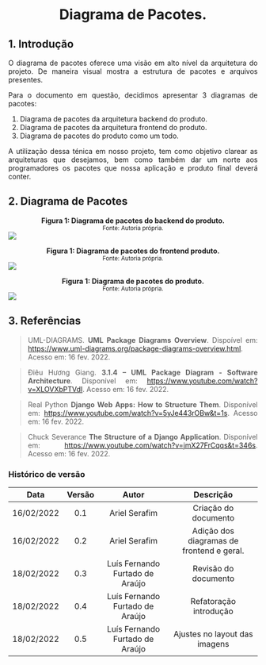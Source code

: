 # <center> Diagrama de Pacotes.

<div align="justify">

## 1. Introdução
    
   O diagrama de pacotes oferece uma visão em alto nível da arquitetura do projeto. De maneira visual 
   mostra a estrutura de pacotes e arquivos presentes.

   Para o documento em questão, decidimos apresentar 3 diagramas de pacotes:

   1. Diagrama de pacotes da arquitetura backend do produto.
   2. Diagrama de pacotes da arquitetura frontend do produto.
   3. Diagrama de pacotes do produto como um todo.

A utilização dessa ténica em nosso projeto, tem como objetivo clarear as arquiteturas que desejamos, 
   bem como também dar um norte aos programadores os pacotes que nossa aplicação e produto final deverá conter.


## 2. Diagrama de Pacotes

<p align='center'>
    <figcaption align='center'>
        <b>Figura 1: Diagrama de pacotes do backend do produto. </b>
        <br>
        <small>Fonte: Autoria própria.</small>
    </figcaption>
    <img src='assets/images/diagramasEstaticos/diagramadepacotes.png' height=auto>
</p>

<p align='center'>
    <figcaption align='center'>
        <b>Figura 1: Diagrama de pacotes do frontend produto. </b>
        <br>
        <small>Fonte: Autoria própria.</small>
    </figcaption>
    <img src='assets/images/diagramasEstaticos/diagramapacotesfrontend.png' height=auto>
</p>

<p align='center'>
    <figcaption align='center'>
        <b>Figura 1: Diagrama de pacotes do produto. </b>
        <br>
        <small>Fonte: Autoria própria.</small>
    </figcaption>
    <img src='assets/images/diagramasEstaticos/diagramapacotesgeral.png' height=auto>
</p>

## 3. Referências

> UML-DIAGRAMS. **UML Package Diagrams Overview**. Dispoível em: https://www.uml-diagrams.org/package-diagrams-overview.html. Acesso em: 16 fev. 2022.

> Điêu Hương Giang. **3.1.4 – UML Package Diagram - Software Architecture**. Disponível em: https://www.youtube.com/watch?v=XLOVXbPTVdI. Acesso em: 16 fev. 2022.

> Real Python **Django Web Apps: How to Structure Them**. Disponível em: https://www.youtube.com/watch?v=5yJe443rOBw&t=1s. Acesso em: 16 fev. 2022.

> Chuck Severance **The Structure of a Django Application**. Disponível em: https://www.youtube.com/watch?v=jmX27FrCqqs&t=346s. Acesso em: 16 fev. 2022.

</div>

### Histórico de versão

|    Data    | Versão |       Autor      |              Descrição                 |
| :--------: | :----: | :--------------: | :------------------------------------: |
| 16/02/2022 |  0.1   | Ariel Serafim    |    Criação do documento   |
| 16/02/2022 |  0.2   | Ariel Serafim    |    Adição dos diagramas de frontend e geral.   |
| 18/02/2022 |  0.3   | Luís Fernando Furtado de Araújo    |    Revisão do documento   |
| 18/02/2022 |  0.4   | Luís Fernando Furtado de Araújo    |    Refatoração introdução   |
| 18/02/2022 |  0.5   | Luís Fernando Furtado de Araújo    |    Ajustes no layout das imagens   |